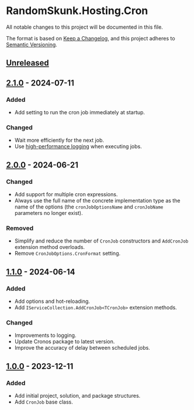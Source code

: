 
# RandomSkunk.Hosting.Cron

All notable changes to this project will be documented in this file.

The format is based on [Keep a Changelog],
and this project adheres to [Semantic Versioning].

## [Unreleased]

## [2.1.0] - 2024-07-11

### Added

- Add setting to run the cron job immediately at startup.

### Changed

- Wait more efficiently for the next job.
- Use [high-performance logging](https://learn.microsoft.com/en-us/dotnet/core/extensions/high-performance-logging) when executing jobs.

## [2.0.0] - 2024-06-21

### Changed

- Add support for multiple cron expressions.
- Always use the full name of the concrete implementation type as the name of the options (the `cronJobOptionsName` and `cronJobName` parameters no longer exist).

### Removed

- Simplify and reduce the number of `CronJob` constructors and `AddCronJob` extension method overloads.
- Remove `CronJobOptions.CronFormat` setting.

## [1.1.0] - 2024-06-14

### Added

- Add options and hot-reloading.
- Add `IServiceCollection.AddCronJob<TCronJob>` extension methods.

### Changed

- Improvements to logging.
- Update Cronos package to latest version.
- Improve the accuracy of delay between scheduled jobs.

## [1.0.0] - 2023-12-11

### Added

- Add initial project, solution, and package structures.
- Add `CronJob` base class.

[Keep a Changelog]: https://keepachangelog.com/
[Semantic Versioning]: https://semver.org/

[Unreleased]: https://github.com/bfriesen/RandomSkunk.Hosting.Cron/compare/v2.1.0...HEAD
[2.1.0]: https://github.com/bfriesen/RandomSkunk.Hosting.Cron/compare/v2.0.0...v2.1.0
[2.0.0]: https://github.com/bfriesen/RandomSkunk.Hosting.Cron/compare/v1.1.0...v2.0.0
[1.1.0]: https://github.com/bfriesen/RandomSkunk.Hosting.Cron/compare/v1.0.0...v1.1.0
[1.0.0]: https://github.com/bfriesen/RandomSkunk.Hosting.Cron/compare/v0.0.0...v1.0.0
